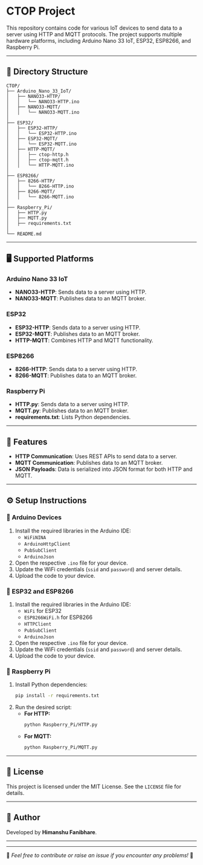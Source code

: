 # CTOP Project

This repository contains code for various IoT devices to send data to a server using HTTP and MQTT protocols. The project supports multiple hardware platforms, including Arduino Nano 33 IoT, ESP32, ESP8266, and Raspberry Pi.

---

## 📂 Directory Structure
```
CTOP/
├── Arduino_Nano_33_IoT/
│   ├── NANO33-HTTP/
│   │   └── NANO33-HTTP.ino
│   ├── NANO33-MQTT/
│   │   └── NANO33-MQTT.ino
│
├── ESP32/
│   ├── ESP32-HTTP/
│   │   └── ESP32-HTTP.ino
│   ├── ESP32-MQTT/
│   │   └── ESP32-MQTT.ino
│   ├── HTTP-MQTT/
│   │   ├── ctop-http.h
│   │   ├── ctop-mqtt.h
│   │   └── HTTP-MQTT.ino
│
├── ESP8266/
│   ├── 8266-HTTP/
│   │   └── 8266-HTTP.ino
│   ├── 8266-MQTT/
│   │   └── 8266-MQTT.ino
│
├── Raspberry_Pi/
│   ├── HTTP.py
│   ├── MQTT.py
│   ├── requirements.txt
│
└── README.md
```

---

## 🖥️ Supported Platforms

### Arduino Nano 33 IoT
- **NANO33-HTTP**: Sends data to a server using HTTP.
- **NANO33-MQTT**: Publishes data to an MQTT broker.

### ESP32
- **ESP32-HTTP**: Sends data to a server using HTTP.
- **ESP32-MQTT**: Publishes data to an MQTT broker.
- **HTTP-MQTT**: Combines HTTP and MQTT functionality.

### ESP8266
- **8266-HTTP**: Sends data to a server using HTTP.
- **8266-MQTT**: Publishes data to an MQTT broker.

### Raspberry Pi
- **HTTP.py**: Sends data to a server using HTTP.
- **MQTT.py**: Publishes data to an MQTT broker.
- **requirements.txt**: Lists Python dependencies.

---

## 🌟 Features
- **HTTP Communication**: Uses REST APIs to send data to a server.
- **MQTT Communication**: Publishes data to an MQTT broker.
- **JSON Payloads**: Data is serialized into JSON format for both HTTP and MQTT.

---

## ⚙️ Setup Instructions

### 📌 Arduino Devices
1. Install the required libraries in the Arduino IDE:
   - `WiFiNINA`
   - `ArduinoHttpClient`
   - `PubSubClient`
   - `ArduinoJson`
2. Open the respective `.ino` file for your device.
3. Update the WiFi credentials (`ssid` and `password`) and server details.
4. Upload the code to your device.

### 📌 ESP32 and ESP8266
1. Install the required libraries in the Arduino IDE:
   - `WiFi` for ESP32
   - `ESP8266WiFi.h` for ESP8266
   - `HTTPClient`
   - `PubSubClient`
   - `ArduinoJson`
2. Open the respective `.ino` file for your device.
3. Update the WiFi credentials (`ssid` and `password`) and server details.
4. Upload the code to your device.

### 📌 Raspberry Pi
1. Install Python dependencies:
   ```bash
   pip install -r requirements.txt
   ```
2. Run the desired script:
   - **For HTTP:**
     ```bash
     python Raspberry_Pi/HTTP.py
     ```
   - **For MQTT:**
     ```bash
     python Raspberry_Pi/MQTT.py
     ```

---

## 📜 License
This project is licensed under the MIT License. See the `LICENSE` file for details.

---

## 👤 Author
Developed by **Himanshu Fanibhare**.

---
---

📌 *Feel free to contribute or raise an issue if you encounter any problems!* 🚀

